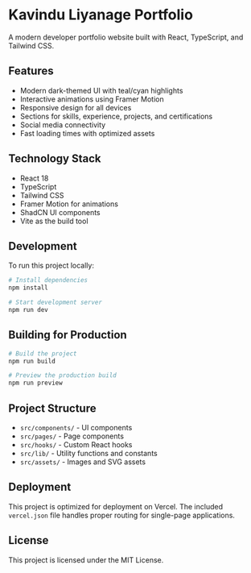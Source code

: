 # Kavindu Liyanage Portfolio

A modern developer portfolio website built with React, TypeScript, and Tailwind CSS.

## Features

- Modern dark-themed UI with teal/cyan highlights
- Interactive animations using Framer Motion
- Responsive design for all devices
- Sections for skills, experience, projects, and certifications
- Social media connectivity
- Fast loading times with optimized assets

## Technology Stack

- React 18
- TypeScript
- Tailwind CSS
- Framer Motion for animations
- ShadCN UI components
- Vite as the build tool

## Development

To run this project locally:

```bash
# Install dependencies
npm install

# Start development server
npm run dev
```

## Building for Production

```bash
# Build the project
npm run build

# Preview the production build
npm run preview
```

## Project Structure

- `src/components/` - UI components
- `src/pages/` - Page components
- `src/hooks/` - Custom React hooks
- `src/lib/` - Utility functions and constants
- `src/assets/` - Images and SVG assets

## Deployment

This project is optimized for deployment on Vercel. The included `vercel.json` file handles proper routing for single-page applications.

## License

This project is licensed under the MIT License.